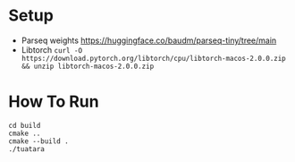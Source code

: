 # Setup
- Parseq weights https://huggingface.co/baudm/parseq-tiny/tree/main
- Libtorch `curl -O https://download.pytorch.org/libtorch/cpu/libtorch-macos-2.0.0.zip && unzip libtorch-macos-2.0.0.zip`

# How To Run
```
cd build
cmake ..
cmake --build .
./tuatara
```